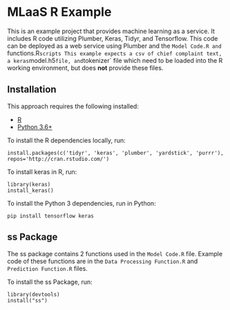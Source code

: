 # MLaaS R  Example

This is an example project that provides machine learning as a service.
It includes R code utilizing Plumber, Keras, Tidyr, and Tensorflow.
This code can be deployed as a web service using Plumber and the `Model Code.R and `functions.R` scripts
This example expects a csv of chief complaint text, a keras `model.h5` file, and `tokenizer` file which need to be loaded into the R working environment, but does  **not** provide these files.

## Installation

This approach requires the following installed:

- [R](https://www.r-project.org/about.html)
- [Python 3.6+](https://www.python.org/downloads/release/python-366/)

To install the R dependencies locally, run:

```
install.packages(c('tidyr', 'keras', 'plumber', 'yardstick', 'purrr'), repos='http://cran.rstudio.com/')
```
To install keras in R, run:

```
library(keras)
install_keras()
```

To install the Python 3 dependencies, run in Python:

```
pip install tensorflow keras
```
## ss Package

The ss package contains 2 functions used in the `Model Code.R` file. Example code of these functions are in the 
`Data Processing Function.R` and `Prediction Function.R` files.

To install the ss Package, run:

```
library(devtools)
install("ss")
```
